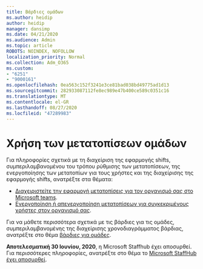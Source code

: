 ```yaml
---
title: Βάρδιες ομάδων
ms.author: heidip
author: heidip
manager: dansimp
ms.date: 04/21/2020
ms.audience: Admin
ms.topic: article
ROBOTS: NOINDEX, NOFOLLOW
localization_priority: Normal
ms.collection: Adm_O365
ms.custom:
- "6251"
- "9000161"
ms.openlocfilehash: 0ea563c152f3241e3ce81bad038bd49775ad1d13
ms.sourcegitcommit: 282933087112fe8ec989e47b400ce589c0351c16
ms.translationtype: MT
ms.contentlocale: el-GR
ms.lasthandoff: 08/27/2020
ms.locfileid: "47289983"
---
```

# <a name="using-teams-shifts"></a>Χρήση των μετατοπίσεων ομάδων

Για πληροφορίες σχετικά με τη διαχείριση της εφαρμογής shifts, συμπεριλαμβανομένου του τρόπου ρύθμισης των μετατοπίσεων, της ενεργοποίησης των μετατοπίων για τους χρήστες και της διαχείρισης της εφαρμογής shifts, ανατρέξτε στα θέματα:
 
- [Διαχειριστείτε την εφαρμογή μετατοπίσεις για τον οργανισμό σας στο Microsoft teams](https://docs.microsoft.com/microsoftteams/expand-teams-across-your-org/shifts/manage-the-shifts-app-for-your-organization-in-teams#set-up-shifts).
- [Ενεργοποίηση ή απενεργοποίηση μετατοπίσεων για συγκεκριμένους χρήστες στον οργανισμό σας](https://docs.microsoft.com/microsoftteams/expand-teams-across-your-org/shifts/manage-the-shifts-app-for-your-organization-in-teams#enable-or-disable-shifts-for-specific-users-in-your-organization).

Για να μάθετε περισσότερα σχετικά με τις βάρδιες για τις ομάδες, συμπεριλαμβανομένης της διαχείρισης χρονοδιαγράμματος βάρδιας, ανατρέξτε στο θέμα [βάρδιες για ομάδες](https://docs.microsoft.com/microsoftteams/expand-teams-across-your-org/shifts-for-teams-landing-page).

**Αποτελεσματική 30 Ιουνίου, 2020**, η Microsoft Staffhub έχει αποσυρθεί. Για περισσότερες πληροφορίες, ανατρέξτε στο θέμα το [Microsoft StaffHub έχει αποσυρθεί](https://docs.microsoft.com/MicrosoftTeams/expand-teams-across-your-org/shifts/microsoft-staffhub-to-be-retired).

